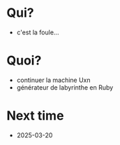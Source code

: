 # Qui?

* c'est la foule...

# Quoi? 

* continuer la machine Uxn
* générateur de labyrinthe en Ruby

# Next time

* 2025-03-20
